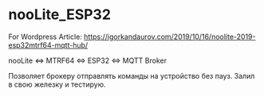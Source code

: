 # nooLite_ESP32
For Wordpress Article: https://igorkandaurov.com/2019/10/16/noolite-2019-esp32mtrf64-mqtt-hub/

nooLite <=> MTRF64 <=> ESP32 <=> MQTT Broker

Позволяет брокеру отправлять команды на устройство без пауз. Залил в свою железку и тестирую.
